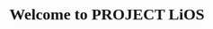 <!DOCTYPE html>
<style>
  @font-face {
    font-family: 'ubuntu-reg';
    src: url('UbuntuMono-Regular.ttf') format('truetype');
}
  p, h1, h2, h3, h4, h5, h6, a, button {
    font-family: 'ubuntu-reg';
  }
</style>
<h1>Welcome to PROJECT LiOS</h1>
